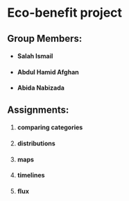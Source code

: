 # Eco-benefit project

## **Group Members:** 
- #### Salah Ismail
- #### Abdul Hamid Afghan
- #### Abida Nabizada

## **Assignments:** 
1. #### comparing categories
2. #### distributions
3. #### maps
4. #### timelines
5. #### flux
